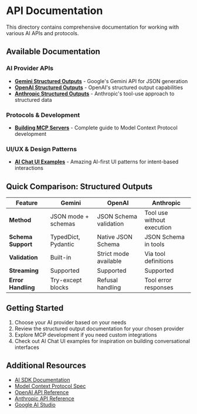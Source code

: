 # API Documentation

This directory contains comprehensive documentation for working with various AI APIs and protocols.

## Available Documentation

### AI Provider APIs
- [**Gemini Structured Outputs**](./gemini/structured_outputs.md) - Google's Gemini API for JSON generation
- [**OpenAI Structured Outputs**](./openai/structured_outputs.md) - OpenAI's structured output capabilities
- [**Anthropic Structured Outputs**](./anthropic/structured_outputs.md) - Anthropic's tool-use approach to structured data

### Protocols & Development
- [**Building MCP Servers**](./mcp_development.md) - Complete guide to Model Context Protocol development

### UI/UX & Design Patterns
- [**AI Chat UI Examples**](./ai_chat_ui_examples.md) - Amazing AI-first UI patterns for intent-based interactions

## Quick Comparison: Structured Outputs

| Feature | Gemini | OpenAI | Anthropic |
|---------|---------|---------|-----------|
| **Method** | JSON mode + schemas | JSON Schema validation | Tool use without execution |
| **Schema Support** | TypedDict, Pydantic | Native JSON Schema | JSON Schema in tools |
| **Validation** | Built-in | Strict mode available | Via tool definitions |
| **Streaming** | Supported | Supported | Supported |
| **Error Handling** | Try-except blocks | Refusal handling | Tool error responses |

## Getting Started

1. Choose your AI provider based on your needs
2. Review the structured output documentation for your chosen provider
3. Explore MCP development if you need custom integrations
4. Check out AI Chat UI examples for inspiration on building conversational interfaces

## Additional Resources

- [AI SDK Documentation](https://sdk.vercel.ai/docs)
- [Model Context Protocol Spec](https://modelcontextprotocol.io)
- [OpenAI API Reference](https://platform.openai.com/docs)
- [Anthropic API Reference](https://docs.anthropic.com)
- [Google AI Studio](https://makersuite.google.com) 
